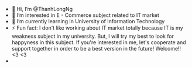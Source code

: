 - 👋 Hi, I’m @ThanhLongNg
- 👀 I’m interested in E - Commerce subject related to IT market
- 🌱 I’m currently learning in University of Information Technology 
- ⚡ Fun fact: I don't like working about IT market totally because IT is my weakness subject in my university. But, I will try my best to look for happyness in this subject. If you're interested in me, let's cooperate and support together in order to be a best version in the future! Welcome!! <3 <3
- 

<!---
ThanhLongNg/ThanhLongNg is a ✨ special ✨ repository because its `README.md` (this file) appears on your GitHub profile.
You can click the Preview link to take a look at your changes.
--->
